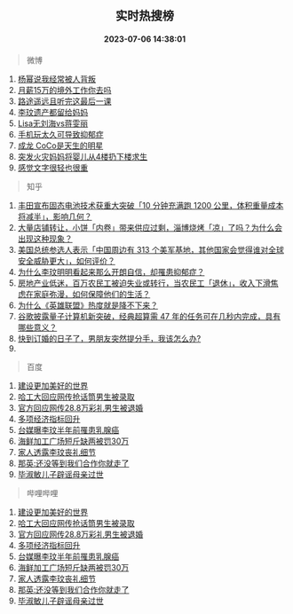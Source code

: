 <div align="center"><h2>实时热搜榜</h2><h4>2023-07-06 14:38:01</h4></div>

> 微博  

1. [杨幂说我经常被人背叛](https://s.weibo.com/weibo?q=%23%E6%9D%A8%E5%B9%82%E8%AF%B4%E6%88%91%E7%BB%8F%E5%B8%B8%E8%A2%AB%E4%BA%BA%E8%83%8C%E5%8F%9B%23&t=31&band_rank=1&Refer=top)<br />
2. [月薪15万的境外工作你去吗](https://s.weibo.com/weibo?q=%23%E6%9C%88%E8%96%AA15%E4%B8%87%E7%9A%84%E5%A2%83%E5%A4%96%E5%B7%A5%E4%BD%9C%E4%BD%A0%E5%8E%BB%E5%90%97%23&t=31&band_rank=2&Refer=top)<br />
3. [路途遥远且听完这最后一课](https://s.weibo.com/weibo?q=%23%E8%B7%AF%E9%80%94%E9%81%A5%E8%BF%9C%E4%B8%94%E5%90%AC%E5%AE%8C%E8%BF%99%E6%9C%80%E5%90%8E%E4%B8%80%E8%AF%BE%23&t=31&band_rank=3&Refer=top)<br />
4. [李玟遗产都留给妈妈](https://s.weibo.com/weibo?q=%23%E6%9D%8E%E7%8E%9F%E9%81%97%E4%BA%A7%E9%83%BD%E7%95%99%E7%BB%99%E5%A6%88%E5%A6%88%23&t=31&band_rank=4&Refer=top)<br />
5. [Lisa无刘海vs蒋雯丽](https://s.weibo.com/weibo?q=%23Lisa%E6%97%A0%E5%88%98%E6%B5%B7vs%E8%92%8B%E9%9B%AF%E4%B8%BD%23&t=31&band_rank=5&Refer=top)<br />
6. [手机玩太久可导致抑郁症](https://s.weibo.com/weibo?q=%23%E6%89%8B%E6%9C%BA%E7%8E%A9%E5%A4%AA%E4%B9%85%E5%8F%AF%E5%AF%BC%E8%87%B4%E6%8A%91%E9%83%81%E7%97%87%23&t=31&band_rank=6&Refer=top)<br />
7. [成龙 CoCo是天生的明星](https://s.weibo.com/weibo?q=%23%E6%88%90%E9%BE%99%20CoCo%E6%98%AF%E5%A4%A9%E7%94%9F%E7%9A%84%E6%98%8E%E6%98%9F%23&t=31&band_rank=7&Refer=top)<br />
8. [突发火灾妈妈将婴儿从4楼扔下楼求生](https://s.weibo.com/weibo?q=%23%E7%AA%81%E5%8F%91%E7%81%AB%E7%81%BE%E5%A6%88%E5%A6%88%E5%B0%86%E5%A9%B4%E5%84%BF%E4%BB%8E4%E6%A5%BC%E6%89%94%E4%B8%8B%E6%A5%BC%E6%B1%82%E7%94%9F%23&t=31&band_rank=8&Refer=top)<br />
9. [感觉文字很轻也很重](https://s.weibo.com/weibo?q=%E6%84%9F%E8%A7%89%E6%96%87%E5%AD%97%E5%BE%88%E8%BD%BB%E4%B9%9F%E5%BE%88%E9%87%8D&t=31&band_rank=9&Refer=top)<br />

> 知乎  

1. [丰田宣布固态电池技术获重大突破「10 分钟充满跑 1200 公里，体积重量成本将减半」，影响几何？](https://www.zhihu.com/question/610463631)<br />
2. [大量店铺转让，小饼「内卷」带来供应过剩，淄博烧烤「凉」了吗？为什么会出现这种现象？](https://www.zhihu.com/question/610461393)<br />
3. [美国总统参选人表示「中国周边有 313 个美军基地，其他国家会觉得谁对全球安全威胁更大」，如何评价？](https://www.zhihu.com/question/610542360)<br />
4. [为什么李玟明明看起来那么开朗自信，却罹患抑郁症？](https://www.zhihu.com/question/610557808)<br />
5. [房地产业低迷，百万农民工被迫失业或转行，当农民工「退休」，收入下滑焦虑在家庭弥漫，如何保障他们的生活？](https://www.zhihu.com/question/610633138)<br />
6. [为什么《英雄联盟》热度就是降不下来？](https://www.zhihu.com/question/582973653)<br />
7. [谷歌披露量子计算机新突破，经典超算需 47 年的任务可在几秒内完成，具有哪些意义？](https://www.zhihu.com/question/610524870)<br />
8. [快到订婚的日子了，男朋友突然提分手，我该怎么办?](https://www.zhihu.com/question/610191146)<br />
9. []()<br />

> 百度  

1. [建设更加美好的世界](https://www.baidu.com/s?wd=%E5%BB%BA%E8%AE%BE%E6%9B%B4%E5%8A%A0%E7%BE%8E%E5%A5%BD%E7%9A%84%E4%B8%96%E7%95%8C&sa=fyb_news&rsv_dl=fyb_news)<br />
2. [哈工大回应网传抢话筒男生被录取](https://www.baidu.com/s?wd=%E5%93%88%E5%B7%A5%E5%A4%A7%E5%9B%9E%E5%BA%94%E7%BD%91%E4%BC%A0%E6%8A%A2%E8%AF%9D%E7%AD%92%E7%94%B7%E7%94%9F%E8%A2%AB%E5%BD%95%E5%8F%96&sa=fyb_news&rsv_dl=fyb_news)<br />
3. [官方回应网传28.8万彩礼男生被退婚](https://www.baidu.com/s?wd=%E5%AE%98%E6%96%B9%E5%9B%9E%E5%BA%94%E7%BD%91%E4%BC%A028.8%E4%B8%87%E5%BD%A9%E7%A4%BC%E7%94%B7%E7%94%9F%E8%A2%AB%E9%80%80%E5%A9%9A&sa=fyb_news&rsv_dl=fyb_news)<br />
4. [多项经济指标回升](https://www.baidu.com/s?wd=%E5%A4%9A%E9%A1%B9%E7%BB%8F%E6%B5%8E%E6%8C%87%E6%A0%87%E5%9B%9E%E5%8D%87&sa=fyb_news&rsv_dl=fyb_news)<br />
5. [台媒曝李玟半年前罹患乳腺癌](https://www.baidu.com/s?wd=%E5%8F%B0%E5%AA%92%E6%9B%9D%E6%9D%8E%E7%8E%9F%E5%8D%8A%E5%B9%B4%E5%89%8D%E7%BD%B9%E6%82%A3%E4%B9%B3%E8%85%BA%E7%99%8C&sa=fyb_news&rsv_dl=fyb_news)<br />
6. [海鲜加工广场短斤缺两被罚30万](https://www.baidu.com/s?wd=%E6%B5%B7%E9%B2%9C%E5%8A%A0%E5%B7%A5%E5%B9%BF%E5%9C%BA%E7%9F%AD%E6%96%A4%E7%BC%BA%E4%B8%A4%E8%A2%AB%E7%BD%9A30%E4%B8%87&sa=fyb_news&rsv_dl=fyb_news)<br />
7. [家人透露李玟丧礼细节](https://www.baidu.com/s?wd=%E5%AE%B6%E4%BA%BA%E9%80%8F%E9%9C%B2%E6%9D%8E%E7%8E%9F%E4%B8%A7%E7%A4%BC%E7%BB%86%E8%8A%82&sa=fyb_news&rsv_dl=fyb_news)<br />
8. [那英:还没等到我们合作你就走了](https://www.baidu.com/s?wd=%E9%82%A3%E8%8B%B1%3A%E8%BF%98%E6%B2%A1%E7%AD%89%E5%88%B0%E6%88%91%E4%BB%AC%E5%90%88%E4%BD%9C%E4%BD%A0%E5%B0%B1%E8%B5%B0%E4%BA%86&sa=fyb_news&rsv_dl=fyb_news)<br />
9. [毕淑敏儿子辟谣母亲过世](https://www.baidu.com/s?wd=%E6%AF%95%E6%B7%91%E6%95%8F%E5%84%BF%E5%AD%90%E8%BE%9F%E8%B0%A3%E6%AF%8D%E4%BA%B2%E8%BF%87%E4%B8%96&sa=fyb_news&rsv_dl=fyb_news)<br />

> 哔哩哔哩  

1. [建设更加美好的世界](https://www.baidu.com/s?wd=%E5%BB%BA%E8%AE%BE%E6%9B%B4%E5%8A%A0%E7%BE%8E%E5%A5%BD%E7%9A%84%E4%B8%96%E7%95%8C&sa=fyb_news&rsv_dl=fyb_news)<br />
2. [哈工大回应网传抢话筒男生被录取](https://www.baidu.com/s?wd=%E5%93%88%E5%B7%A5%E5%A4%A7%E5%9B%9E%E5%BA%94%E7%BD%91%E4%BC%A0%E6%8A%A2%E8%AF%9D%E7%AD%92%E7%94%B7%E7%94%9F%E8%A2%AB%E5%BD%95%E5%8F%96&sa=fyb_news&rsv_dl=fyb_news)<br />
3. [官方回应网传28.8万彩礼男生被退婚](https://www.baidu.com/s?wd=%E5%AE%98%E6%96%B9%E5%9B%9E%E5%BA%94%E7%BD%91%E4%BC%A028.8%E4%B8%87%E5%BD%A9%E7%A4%BC%E7%94%B7%E7%94%9F%E8%A2%AB%E9%80%80%E5%A9%9A&sa=fyb_news&rsv_dl=fyb_news)<br />
4. [多项经济指标回升](https://www.baidu.com/s?wd=%E5%A4%9A%E9%A1%B9%E7%BB%8F%E6%B5%8E%E6%8C%87%E6%A0%87%E5%9B%9E%E5%8D%87&sa=fyb_news&rsv_dl=fyb_news)<br />
5. [台媒曝李玟半年前罹患乳腺癌](https://www.baidu.com/s?wd=%E5%8F%B0%E5%AA%92%E6%9B%9D%E6%9D%8E%E7%8E%9F%E5%8D%8A%E5%B9%B4%E5%89%8D%E7%BD%B9%E6%82%A3%E4%B9%B3%E8%85%BA%E7%99%8C&sa=fyb_news&rsv_dl=fyb_news)<br />
6. [海鲜加工广场短斤缺两被罚30万](https://www.baidu.com/s?wd=%E6%B5%B7%E9%B2%9C%E5%8A%A0%E5%B7%A5%E5%B9%BF%E5%9C%BA%E7%9F%AD%E6%96%A4%E7%BC%BA%E4%B8%A4%E8%A2%AB%E7%BD%9A30%E4%B8%87&sa=fyb_news&rsv_dl=fyb_news)<br />
7. [家人透露李玟丧礼细节](https://www.baidu.com/s?wd=%E5%AE%B6%E4%BA%BA%E9%80%8F%E9%9C%B2%E6%9D%8E%E7%8E%9F%E4%B8%A7%E7%A4%BC%E7%BB%86%E8%8A%82&sa=fyb_news&rsv_dl=fyb_news)<br />
8. [那英:还没等到我们合作你就走了](https://www.baidu.com/s?wd=%E9%82%A3%E8%8B%B1%3A%E8%BF%98%E6%B2%A1%E7%AD%89%E5%88%B0%E6%88%91%E4%BB%AC%E5%90%88%E4%BD%9C%E4%BD%A0%E5%B0%B1%E8%B5%B0%E4%BA%86&sa=fyb_news&rsv_dl=fyb_news)<br />
9. [毕淑敏儿子辟谣母亲过世](https://www.baidu.com/s?wd=%E6%AF%95%E6%B7%91%E6%95%8F%E5%84%BF%E5%AD%90%E8%BE%9F%E8%B0%A3%E6%AF%8D%E4%BA%B2%E8%BF%87%E4%B8%96&sa=fyb_news&rsv_dl=fyb_news)<br />
